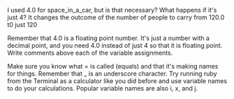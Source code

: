 I used 4.0 for space_in_a_car, 
but is that necessary? 
What happens if it's just 4? It changes the outcome of the number of people to carry from 120.0 t0 just 120

Remember that 4.0 is a floating point number. 
It's just a number with a decimal point, 
and you need 4.0 instead of just 4 so that it is floating point.
Write comments above each of the variable assignments.

Make sure you know what = is called (equals) and that it's making names for things.
Remember that _ is an underscore character.
Try running ruby from the Terminal as a calculator 
like you did before and use variable names to do your calculations. 
Popular variable names are also i, x, and j.
